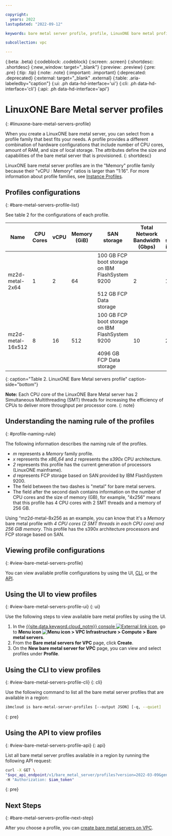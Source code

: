 ```yaml
---

copyright:
  years: 2022
lastupdated: "2022-09-12"

keywords: bare metal server profile, profile, LinuxONE bare metal profiles, viewing profile, view profiles

subcollection: vpc

---
```


{:beta: .beta}
{:codeblock: .codeblock}
{:screen: .screen}
{:shortdesc: .shortdesc}
{:new_window: target="_blank"}
{:preview: .preview}
{:pre: .pre}
{:tip: .tip}
{:note: .note}
{:important: .important}
{:deprecated: .deprecated}
{:external: target="_blank" .external}
{:table: .aria-labeledby="caption"}
{:ui: .ph data-hd-interface='ui'}
{:cli: .ph data-hd-interface='cli'}
{:api: .ph data-hd-interface='api'}

# LinuxONE Bare Metal server profiles
{: #linuxone-bare-metal-servers-profile}

When you create a LinuxONE bare metal server, you can select from a profile family that best fits your needs. A profile provides a different combination of hardware configurations that include number of CPU cores, amount of RAM, and size of local storage. The attributes define the size and capabilities of the bare metal server that is provisioned.
{: shortdesc}


LinuxONE bare metal server profiles are in the "Memory" profile family because their "vCPU : Memory" ratios is larger than "1:16". For more information about profile families, see [Instance Profiles](/docs/vpc?topic=vpc-profiles).

## Profiles configurations
{: #bare-metal-servers-profile-list}

See table 2 for the configurations of each profile.

| Name | CPU Cores | vCPU |Memory (GiB) | SAN storage | Total Network Bandwidth (Gbps) | number of supported interfaces |
|---------|---------|---------|---------|---------|---------|------|
| mz2d-metal-2x64 | 1 | 2 | 64 | 100 GB FCP boot storage on IBM FlashSystem 9200 <br><br>512 GB FCP Data storage | 2 | 1 |
| mz2d-metal-16x512 | 8 | 16 | 512 | 100 GB FCP boot storage on IBM FlashSystem 9200 <br><br>4096 GB FCP Data storage | 10 | 2 |
{: caption="Table 2. LinuxONE Bare Metal servers profile" caption-side="bottom"}

**Note:** Each CPU core of the LinuxONE Bare Metal server has 2 Simultaneous Multithreading (SMT) threads for increasing the efficiency of CPUs to deliver more throughput per processor core.
{: note}

## Understanding the naming rule of the profiles
{: #profile-naming-rule}

The following information describes the naming rule of the profiles.

* *m* represents a *Memory* family profile.
* *x* represents the *x86_64* and *z* represents the *s390x* CPU architecture.
* *2* represents this profile has the current generation of processors (LinuxONE mainframe).
* *d* represents FCP storage based on SAN provided by IBM FlashSystem 9200.
* The field between the two dashes is "metal" for bare metal servers.
* The field after the second dash contains information on the number of CPU cores and the size of memory (GB), for example, "4x256" means that this profile has 4 CPU cores with 2 SMT threads and a memory of 256 GB.

Using “mz2d-metal-8x256 as an example, you can know that it's a *Memory* bare metal profile with *4 CPU cores (2 SMT threads in each CPU core) and 256 GiB memory*. This profile has the s390x architecture processors and FCP storage based on SAN.

## Viewing profile configurations
{: #view-bare-metal-servers-profile}

You can view available profile configurations by using the UI, [CLI](#view-bare-metal-servers-profile-cli), or the [API](#view-bare-metal-servers-profile-api).

## Using the UI to view profiles
{: #view-bare-metal-servers-profile-ui}
{: ui}

Use the following steps to view available bare metal profiles by using the UI.

1. In the [{{site.data.keyword.cloud_notm}} console ![External link icon](../icons/launch-glyph.svg "External link icon")](https://{DomainName}), go to **Menu icon ![Menu icon](../icons/icon_hamburger.svg) > VPC Infrastructure > Compute > Bare metal servers**.
2. From the **Bare metal servers for VPC** page, click **Create**.
3. On the **New bare metal server for VPC** page, you can view and select profiles under **Profile**.

## Using the CLI to view profiles
{: #view-bare-metal-servers-profile-cli}
{: cli}

Use the following command to list all the bare metal server profiles that are available in a region:

```sh
ibmcloud is bare-metal-server-profiles [--output JSON] [-q, --quiet]
```
{: pre}

## Using the API to view profiles
{: #view-bare-metal-servers-profile-api}
{: api}

List all bare metal server profiles available in a region by running the following API request:

```sh
curl -X GET \
"$vpc_api_endpoint/v1/bare_metal_server/profiles?version=2022-03-09&generation=2" \
-H "Authorization: $iam_token"
```
{: pre}

## Next Steps
{: #bare-metal-servers-profile-next-step}

After you choose a profile, you can [create bare metal servers on VPC](/docs/vpc?topic=vpc-creating-bare-metal-servers).
